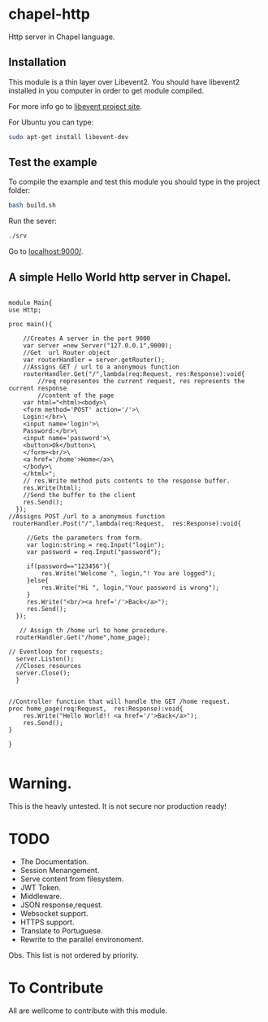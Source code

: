 # chapel-http
Http server in Chapel language.

## Installation

This module is a thin layer over Libevent2. You should have libevent2 installed in you computer in order to get module compiled.

For more info go to [libevent project site](http://libevent.org/).

For Ubuntu you can type:
```bash
sudo apt-get install libevent-dev
``` 

## Test the example

To compile the example and test this module you should type in the project folder:
```bash
bash build.sh 

```

Run the sever:
```bash
./srv 

```

Go to [localhost:9000/](localhost:9000/).

## A simple Hello World http server in Chapel.
```chapel

module Main{
use Http;

proc main(){

    //Creates A server in the port 9000
    var server =new Server("127.0.0.1",9000);
    //Get  url Router object
    var routerHandler = server.getRouter();
    //Assigns GET / url to a anonymous function 
    routerHandler.Get("/",lambda(req:Request, res:Response):void{
        //req representes the current request, res represents the current response
        //content of the page
    var html="<html><body>\
    <form method='POST' action='/'>\
    Login:</br>\
    <input name='login'>\
    Password:</br>\
    <input name='password'>\
    <button>Ok</button>\
    </form><br/>\
    <a href='/home'>Home</a>\
    </body>\
    </html>";
    // res.Write method puts contents to the response buffer.
    res.Write(html);
    //Send the buffer to the client
    res.Send();
  });
//Assigns POST /url to a anonymous function
 routerHandler.Post("/",lambda(req:Request,  res:Response):void{

     //Gets the parameters from form.
     var login:string = req.Input("login"); 
     var password = req.Input("password");

     if(password=="123456"){
         res.Write("Welcome ", login,"! You are logged");
     }else{
         res.Write("Hi ", login,"Your password is wrong");
     }
     res.Write("<br/><a href='/'>Back</a>");
     res.Send();
  });
   
   // Assign th /home url to home procedure.
  routerHandler.Get("/home",home_page);

// Eventloop for requests;
  server.Listen();
  //Closes resources 
  server.Close();  
  }


//Controller function that will handle the GET /home request.
proc home_page(req:Request,  res:Response):void{
    res.Write("Hello World!! <a href='/'>Back</a>");
    res.Send();
}

}


```

# Warning.
This is the heavly untested. It is not secure nor production ready! 

# TODO

* The Documentation.
* Session Menangement.
* Serve content from filesystem.
* JWT Token.
* Middleware.
* JSON response,request.
* Websocket support.
* HTTPS support.
* Translate to Portuguese.
* Rewrite to the parallel environoment.

Obs. This list is not ordered by priority.

# To Contribute

All are wellcome to contribute with this module.
